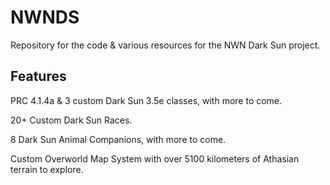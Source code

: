 # NWNDS
Repository for the code & various resources for the NWN Dark Sun project.

## Features

PRC 4.1.4a & 3 custom Dark Sun 3.5e classes, with more to come.

20+ Custom Dark Sun Races.

8 Dark Sun Animal Companions, with more to come.

Custom Overworld Map System with over 5100 kilometers of Athasian terrain to explore.


